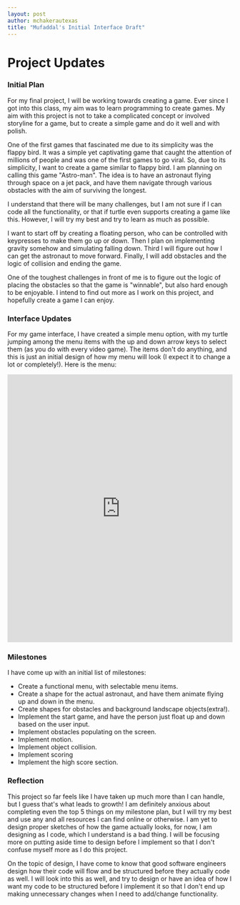 ```yaml
---
layout: post
author: mchakerautexas
title: "Mufaddal's Initial Interface Draft"
---
```


# Project Updates
### Initial Plan
For my final project, I will be working towards creating a game. Ever since I got into this class, my aim was to learn programming to create games. My aim with this project is not to take a complicated concept or involved storyline for a game, but to create a simple game and do it well and with polish.

One of the first games that fascinated me due to its simplicity was the flappy bird. It was a simple yet captivating game that caught the attention of millions of people and was one of the first games to go viral. So, due to its simplicity, I want to create a game similar to flappy bird. I am planning on calling this game "Astro-man". The idea is to have an astronaut flying through space on a jet pack, and have them navigate through various obstacles with the aim of surviving the longest.

I understand that there will be many challenges, but I am not sure if I can code all the functionality, or that if turtle even supports creating a game like this. However, I will try my best and try to learn as much as possible.

I want to start off by creating a floating person, who can be controlled with keypresses to make them go up or down. Then I plan on implementing gravity somehow and simulating falling down. Third I will figure out how I can get the astronaut to move forward. Finally, I will add obstacles and the logic of collision and ending the game.

One of the toughest challenges in front of me is to figure out the logic of placing the obstacles so that the game is "winnable", but also hard enough to be enjoyable. I intend to find out more as I work on this project, and hopefully create a game I can enjoy.

### Interface Updates
For my game interface, I have created a simple menu option, with my turtle jumping among the menu items with the up and down arrow keys to select them (as you do with every video game). The items don't do anything, and this is just an initial design of how my menu will look (I expect it to change a lot or completely!). Here is the menu:
<iframe src="https://trinket.io/embed/python/d5bc4a03c8" width="100%" height="600" frameborder="0" marginwidth="0" marginheight="0" allowfullscreen></iframe>

### Milestones
I have come up with an initial list of milestones:
- Create a functional menu, with selectable menu items.
- Create a shape for the actual astronaut, and have them animate flying up and down in the menu.
- Create shapes for obstacles and background landscape objects(extra!).
- Implement the start game, and have the person just float up and down based on the user input.
- Implement obstacles populating on the screen.
- Implement motion.
- Implement object collision.
- Implement scoring
- Implement the high score section.

### Reflection
This project so far feels like I have taken up much more than I can handle, but I guess that's what leads to growth! I am definitely anxious about completing even the top 5 things on my milestone plan, but I will try my best and use any and all resources I can find online or otherwise. I am yet to design proper sketches of how the game actually looks, for now, I am designing as I code, which I understand is a bad thing. I will be focusing more on putting aside time to design before I implement so that I don't confuse myself more as I do this project.

On the topic of design, I have come to know that good software engineers design how their code will flow and be structured before they actually code as well. I will look into this as well, and try to design or have an idea of how I want my code to be structured before I implement it so that I don't end up making unnecessary changes when I need to add/change functionality.
